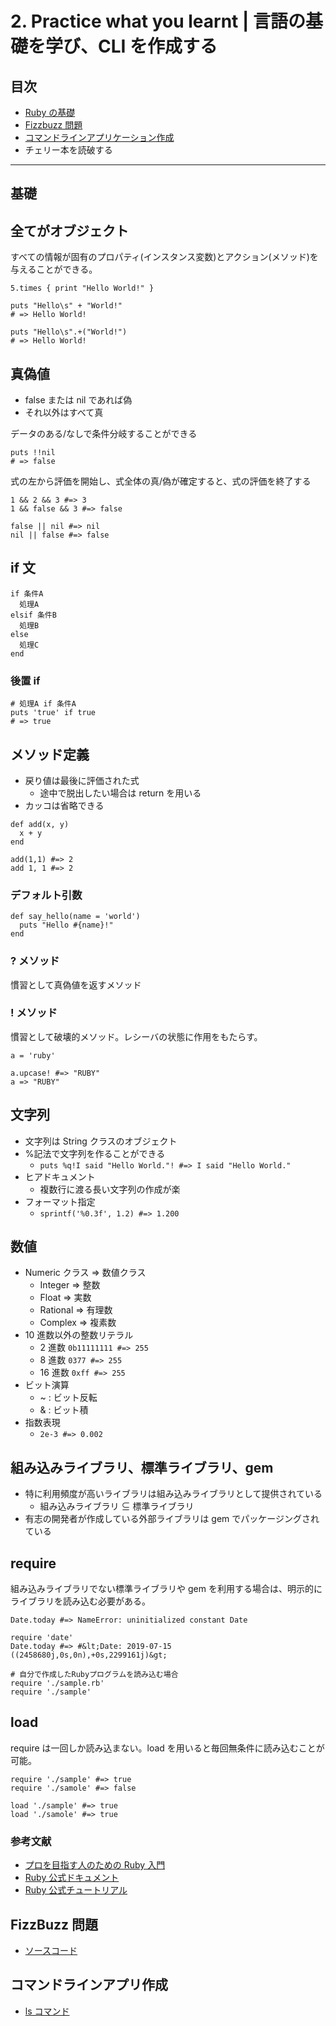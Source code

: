 # 2. Practice what you learnt | 言語の基礎を学び、CLI を作成する

## 目次

- [Ruby の基礎](#基礎)
- [Fizzbuzz 問題](#fizzbuzz-問題)
- [コマンドラインアプリケーション作成](#コマンドラインアプリ作成)
- チェリー本を読破する

---

## 基礎

## 全てがオブジェクト

すべての情報が固有のプロパティ(インスタンス変数)とアクション(メソッド)を与えることができる。

```# プリミティブ型もメソッドやインスタンス変数を与えることができる
5.times { print "Hello World!" }
```

```# 演算子はメソッドのシンタックスシュガー(糖衣構文:シンプルでわかりやすくるための別記法)
puts "Hello\s" + "World!"
# => Hello World!

puts "Hello\s".+("World!")
# => Hello World!
```

## 真偽値

- false または nil であれば偽
- それ以外はすべて真

データのある/なしで条件分岐することができる

```
puts !!nil
# => false
```

式の左から評価を開始し、式全体の真/偽が確定すると、式の評価を終了する

```
1 && 2 && 3 #=> 3
1 && false && 3 #=> false

false || nil #=> nil
nil || false #=> false
```

## if 文

```
if 条件A
  処理A
elsif 条件B
  処理B
else
  処理C
end
```

### 後置 if

```
# 処理A if 条件A
puts 'true' if true
# => true
```

## メソッド定義

- 戻り値は最後に評価された式
  - 途中で脱出したい場合は return を用いる
- カッコは省略できる

```
def add(x, y)
  x + y
end

add(1,1) #=> 2
add 1, 1 #=> 2
```

### デフォルト引数

```
def say_hello(name = 'world')
  puts "Hello #{name}!"
end
```

### ? メソッド

慣習として真偽値を返すメソッド

### ! メソッド

慣習として破壊的メソッド。レシーバの状態に作用をもたらす。

```
a = 'ruby'

a.upcase! #=> "RUBY"
a => "RUBY"
```

## 文字列

- 文字列は String クラスのオブジェクト
- %記法で文字列を作ることができる
  - `puts %q!I said "Hello World."! #=> I said "Hello World."`
- ヒアドキュメント
  - 複数行に渡る長い文字列の作成が楽
- フォーマット指定
  - `sprintf('%0.3f', 1.2) #=> 1.200`

## 数値

- Numeric クラス => 数値クラス
  - Integer => 整数
  - Float => 実数
  - Rational => 有理数
  - Complex => 複素数
- 10 進数以外の整数リテラル
  - 2 進数 `0b11111111 #=> 255`
  - 8 進数 `0377 #=> 255`
  - 16 進数 `0xff #=> 255`
- ビット演算
  - ~ : ビット反転
  - & : ビット積
- 指数表現
  - `2e-3 #=> 0.002`

## 組み込みライブラリ、標準ライブラリ、gem

- 特に利用頻度が高いライブラリは組み込みライブラリとして提供されている
  - 組み込みライブラリ ⊆ 標準ライブラリ
- 有志の開発者が作成している外部ライブラリは gem でパッケージングされている

## require

組み込みライブラリでない標準ライブラリや gem を利用する場合は、明示的にライブラリを読み込む必要がある。

```
Date.today #=> NameError: uninitialized constant Date

require 'date'
Date.today #=> #&lt;Date: 2019-07-15 ((2458680j,0s,0n),+0s,2299161j)&gt;

# 自分で作成したRubyプログラムを読み込む場合
require './sample.rb'
require './sample'
```

## load

require は一回しか読み込まない。load を用いると毎回無条件に読み込むことが可能。

```
require './sample' #=> true
require './samole' #=> false
```

```
load './sample' #=> true
load './samole' #=> true
```

### 参考文献

- [プロを目指す人のための Ruby 入門](https://www.amazon.co.jp/dp/B077Q8BXHC/ref=dp-kindle-redirect?_encoding=UTF8&btkr=1)
- [Ruby 公式ドキュメント](https://www.ruby-lang.org/ja/documentation/)
- [Ruby 公式チュートリアル](https://www.ruby-lang.org/ja/documentation/quickstart/)

## FizzBuzz 問題

- [ソースコード](./sample/src/fizzbuzz.rb)

## コマンドラインアプリ作成

- [ls コマンド](./sample/src/ls.rb)
